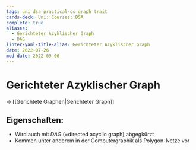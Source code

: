 ```yaml
---
tags: uni dsa practical-cs graph trait
cards-deck: Uni::Courses::DSA
complete: true
aliases:
  - Gerichteter Azyklischer Graph
  - DAG
linter-yaml-title-alias: Gerichteter Azyklischer Graph
date: 2022-07-26
mod-date: 2022-09-06
---
```


# Gerichteter Azyklischer Graph
-> [[Gerichtete Graphen|Gerichteter Graph]]

## Eigenschaften:
- Wird auch mit *DAG* (=directed acyclic graph) abgegkürzt
- Kommen unter anderem in der Computergraphik als Polygon-Netze vor
